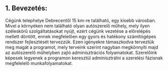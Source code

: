 ## 1. **Bevezetés:**

Cégünk telephelye Debrecentől 15 km-re található, egy kisebb városban. Mivel a környéken nem található olyan autószerelő műhely, mely ilyen széleskörű szolgáltatásokat nyújt, ezért cégünk vezetése a előrelépés mellett döntött, ennek megfelelően egy gyors és hatékony számítógépes rendszer fejlesztését tervezzük. Ezen igényekre támaszkodva terveztük meg magát a programot, mely terveink szerint nagyban megkönnyíti majd az autószerelő műhelyben zajló adminisztrációs folyamatokat.
Szerelőink képesek legyenek a programon keresztül adminisztrálni a szerelési fázisnak megfelelelő munkafolyamatokat.
